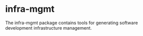 # infra-mgmt

The infra-mgmt package contains tools for generating software development infrastructure management.